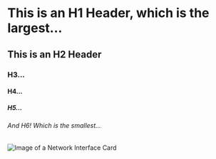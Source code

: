 # This is an H1 Header, which is the largest...
## This is an H2 Header
### H3...
#### H4...
##### H5...
###### And H6! Which is the smallest...

![Image of a Network Interface Card](https://static.macaddresslookup.io/blog/nic-1738570434.png)
